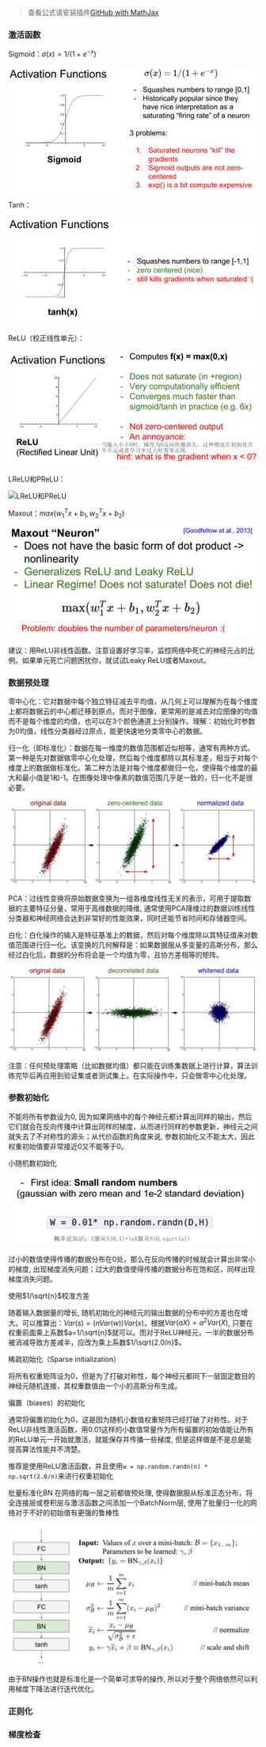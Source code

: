 > 查看公式请安装插件[GitHub with MathJax](https://chrome.google.com/webstore/detail/github-with-mathjax/ioemnmodlmafdkllaclgeombjnmnbima)

### 激活函数

Sigmoid：$\sigma(x)=1/(1+e^{-x})$

![sigmoid函数](image/sigmoid函数.png)

Tanh：

![tanh函数](image/tanh函数.png)

ReLU（校正线性单元）：

![ReLU函数](image/ReLU函数.png)

LReLU和PReLU：

![LReLU和PReLU](image/LReLU和PReLU.png)

Maxout：$max(w^T_1x+b_1,w^T_2x+b_2)$

![Maxout](image/Maxout.png)

建议：用ReLU非线性函数。注意设置好学习率，监控网络中死亡的神经元占的比例。如果单元死亡问题困扰你，就试试Leaky ReLU或者Maxout。

### 数据预处理
零中心化：它对数据中每个独立特征减去平均值，从几何上可以理解为在每个维度上都将数据云的中心都迁移到原点。而对于图像，更常用的是减去对应图像的均值而不是每个维度的均值，也可以在3个颜色通道上分别操作。理解：初始化时参数为0均值，线性分类器经过原点，能更快速地分类零中心的数据。

归一化（即标准化）：数据在每一维度的数值范围都近似相等，通常有两种方式。第一种是先对数据做零中心化处理，然后每个维度都除以其标准差，相当于对每个维度上的数据做标准化。第二种方法是对每个维度都做归一化，使得每个维度的最大和最小值是1和-1。在图像处理中像素的数值范围几乎是一致的，归一化不是很必要。

![零归一化和标准化](image/零归一化和标准化.jpeg)

PCA：过线性变换将原始数据变换为一组各维度线性无关的表示，可用于提取数据的主要特征分量，常用于高维数据的降维, 通常使用PCA降维过的数据训练线性分类器和神经网络会达到非常好的性能效果，同时还能节省时间和存储器空间。

白化：白化操作的输入是特征基准上的数据，然后对每个维度除以其特征值来对数值范围进行归一化。该变换的几何解释是：如果数据服从多变量的高斯分布，那么经过白化后，数据的分布将会是一个均值为零，且协方差相等的矩阵。

![PCA和白化](image/PCA和白化.jpeg)

注意：任何预处理策略（比如数据均值）都只能在训练集数据上进行计算，算法训练完毕后再应用到验证集或者测试集上。在实际操作中，只会做零中心化处理。

### 参数初始化
不能将所有参数设为0, 因为如果网络中的每个神经元都计算出同样的输出，然后它们就会在反向传播中计算出同样的梯度，从而进行同样的参数更新，神经元之间就失去了不对称性的源头；从代价函数的角度来说, 参数初始化又不能太大，因此权重初始值要非常接近0又不能等于0。

小随机数初始化

![小随机数初始化](image/小随机数初始化.png)

过小的数值使得传播的数据分布在0处，那么在反向传播的时候就会计算出非常小的梯度, 出现梯度消失问题；过大的数值使得传播的数据分布在饱和区，同样出现梯度消失问题。

使用$1/\sqrt{n}$校准方差

随着输入数据量的增长, 随机初始化的神经元的输出数据的分布中的方差也在增大。可以推算出：$Var(s)=(nVar(w))Var(x)$，根据$Var(aX)=a^2Var(X)$, 只要在权重前面乘上系数$a=1/\sqrt{n}$就可以。而对于ReLU神经元，一半的数据分布被消减导致方差减半，应改为乘上系数$1/\sqrt{2.0/n}$。

稀疏初始化（Sparse initialization）

将所有权重矩阵设为0，但是为了打破对称性，每个神经元都同下一层固定数目的神经元随机连接，其权重数值由一个小的高斯分布生成。

偏置（biases）的初始化

通常将偏置初始化为0，这是因为随机小数值权重矩阵已经打破了对称性。对于ReLU非线性激活函数，用0.01这样的小数值常量作为所有偏置的初始值能让所有的ReLU单元一开始就激活，就能保存并传播一些梯度, 但是这样做是不是总是能提高算法性能并不清楚。

推荐是使用ReLU激活函数，并且使用`w = np.random.randn(n) * np.sqrt(2.0/n)`来进行权重初始化

批量标准化BN
在网络的每一层之前都做预处理, 使得数据服从标准正态分布，将全连接层或卷积层与激活函数之间添加一个BatchNorm层, 使用了批量归一化的网络对于不好的初始值有更强的鲁棒性

![bn计算](image/bn计算.png)

由于BN操作也就是标准化是一个简单可求导的操作, 所以对于整个网络依然可以利用梯度下降法进行迭代优化。

### 正则化

### 梯度检查
